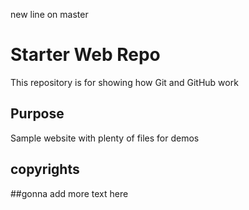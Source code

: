 new line on master

# Starter Web Repo

This repository is for showing how Git and GitHub work

## Purpose

Sample website with plenty of files for demos


## copyrights


##gonna add more text here
